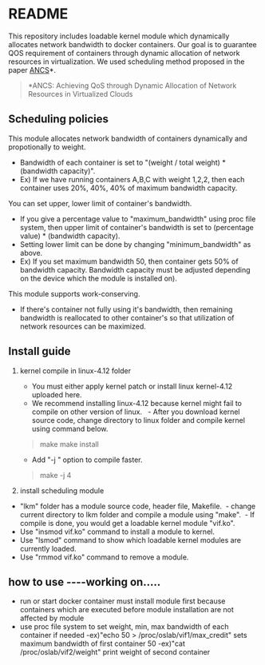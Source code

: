 # README

This repository includes loadable kernel module which dynamically allocates network bandwidth to docker containers. Our goal is to guarantee QOS requirement of containers through dynamic allocation of network resources in virtualization. We used scheduling method proposed in the paper [ANCS](https://www.hindawi.com/journals/sp/2016/4708195/abs/)*. 

> *ANCS: Achieving QoS through Dynamic Allocation of Network Resources in Virtualized Clouds


## Scheduling policies

This module allocates network bandwidth of containers dynamically and propotionally to weight. 
   - Bandwidth of each container is set to "(weight / total weight) * (bandwidth capacity)".
   - Ex) If we have running containers A,B,C with weight 1,2,2, then each container uses 20%, 40%, 40% of maximum bandwidth capacity.


You can set upper, lower limit of container's bandwidth.
   - If you give a percentage value to "maximum_bandwidth" using proc file system, then upper limit of container's bandwidth is set to (percentage value) * (bandwidth capacity).
   - Setting lower limit can be done by changing "minimum_bandwidth" as above.
   - Ex) If you set maximum bandwidth 50, then container gets 50% of bandwidth capacity. Bandwidth capacity must be adjusted depending on the device which the module is installed on).


This module supports work-conserving.
   - If there's container not fully using it's bandwidth, then remaining bandwidth is reallocated to other container's so that utilization of network resources can be maximized.

## Install guide

1. kernel compile in linux-4.12 folder
   - You must either apply kernel patch or install linux kernel-4.12 uploaded here. 
   - We recommend installing linux-4.12 because kernel might fail to compile on other version of linux.
   - After you download kernel source code, change directory to linux folder and compile kernel using command below.
   
   	> make
   	> make install

   - Add "-j <number of core>" option to compile faster.

   > make -j 4


2. install scheduling module 
  - "lkm" folder has a module source code, header file, Makefile.
  - change current directory to lkm folder and compile a module using "make". 
  - If compile is done, you would get a loadable kernel module "vif.ko".
  - Use "insmod vif.ko" command to install a module to kernel.
  - Use "lsmod" command to show which loadable kernel modules are currently loaded.
  - Use "rmmod vif.ko" command to remove a module.

## how to use ----working on.....
  - run or start docker container
	must install module first because containers which are executed before module installation are not affected by module
  - use proc file system to set weight, min, max bandwidth of each container if needed
	-ex)"echo 50 > /proc/oslab/vif1/max_credit" sets maximum bandwidth of first container 50
	-ex)"cat /proc/oslab/vif2/weight" print weight of second container
	
